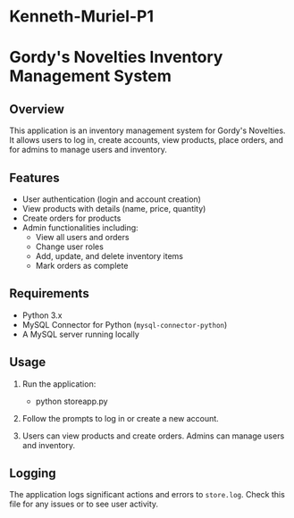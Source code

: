 # Kenneth-Muriel-P1

# Gordy's Novelties Inventory Management System

## Overview

This application is an inventory management system for Gordy's Novelties. It allows users to log in, create accounts, view products, place orders, and for admins to manage users and inventory.

## Features

- User authentication (login and account creation)
- View products with details (name, price, quantity)
- Create orders for products
- Admin functionalities including:
  - View all users and orders
  - Change user roles
  - Add, update, and delete inventory items
  - Mark orders as complete

## Requirements

- Python 3.x
- MySQL Connector for Python (`mysql-connector-python`)
- A MySQL server running locally

## Usage

1. Run the application:
   - python storeapp.py

2. Follow the prompts to log in or create a new account.

3. Users can view products and create orders. Admins can manage users and inventory.

## Logging

The application logs significant actions and errors to `store.log`. Check this file for any issues or to see user activity.
